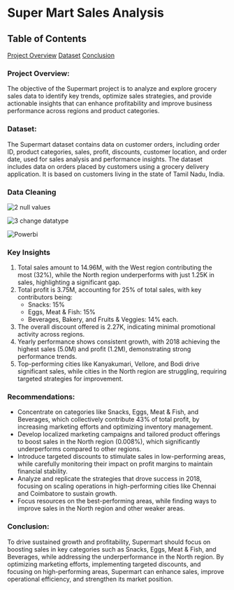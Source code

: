 # Super Mart Sales Analysis

## Table of Contents
 [Project Overview](#project-overview) [Dataset](#dataset) [Conclusion](#conclusion)

### Project Overview:
The objective of the Supermart project is to analyze and explore grocery sales data to identify key trends, optimize sales strategies, and provide actionable insights that can enhance profitability and improve business performance across regions and product categories.

### Dataset:
The Supermart dataset contains data on customer orders, including order ID, product categories, sales, profit, discounts, customer location, and order date, used for sales analysis and performance insights. The dataset includes data on orders placed by customers using a grocery delivery application. It is based on customers living in the state of Tamil Nadu, India.

### Data Cleaning
![2 null values](https://github.com/user-attachments/assets/93480be6-4821-456f-89d9-27694ff9032a)

![3 change datatype](https://github.com/user-attachments/assets/0429f48a-0143-427b-9690-8d5256849883)

![Powerbi](https://github.com/user-attachments/assets/9869abc0-2dae-43ce-9ca9-92d3193f3884)

### Key Insights

1. Total sales amount to 14.96M, with the West region contributing the most (32%), while the North region underperforms with just 1.25K in sales, highlighting a significant gap.
2. Total profit is 3.75M, accounting for 25% of total sales, with key contributors being:
   - Snacks: 15%
   - Eggs, Meat & Fish: 15%
   - Beverages, Bakery, and Fruits & Veggies: 14% each.
3. The overall discount offered is 2.27K, indicating minimal promotional activity across regions.
4. Yearly performance shows consistent growth, with 2018 achieving the highest sales (5.0M) and profit (1.2M), demonstrating strong performance trends.
5. Top-performing cities like Kanyakumari, Vellore, and Bodi drive significant sales, while cities in the North region are struggling, requiring targeted strategies for improvement.

### Recommendations:

- Concentrate on categories like Snacks, Eggs, Meat & Fish, and Beverages, which collectively contribute 43% of total profit, by increasing marketing efforts and optimizing inventory management.
- Develop localized marketing campaigns and tailored product offerings to boost sales in the North region (0.008%), which significantly underperforms compared to other regions.
- Introduce targeted discounts to stimulate sales in low-performing areas, while carefully monitoring their impact on profit margins to maintain financial stability.
- Analyze and replicate the strategies that drove success in 2018, focusing on scaling operations in high-performing cities like Chennai and Coimbatore to sustain growth.
- Focus resources on the best-performing areas, while finding ways to improve sales in the North region and other weaker areas.

### Conclusion:

To drive sustained growth and profitability, Supermart should focus on boosting sales in key categories such as Snacks, Eggs, Meat & Fish, and Beverages, while addressing the underperformance in the North region. By optimizing marketing efforts, implementing targeted discounts, and focusing on high-performing areas, Supermart can enhance sales, improve operational efficiency, and strengthen its market position.


